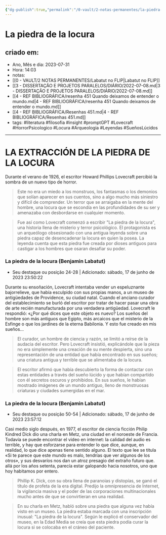 ```yaml
---
{"dg-publish":true,"permalink":"/0-vault/2-notas-permanentes/la-piedra-de-la-locura/","tags":["permanente","literatura","filosofia","insight","promptGPT","Lovecraft","HorrorPsicologico","Locura","Arqueologia","Leyendas","SueñosLúcidos"],"dgHomeLink":true,"dgShowLocalGraph":true,"dgShowFileTree":true,"dgEnableSearch":true}
---
```


# La piedra de la locura 

## criado em: 
-  Ano, Mês e dia: 2023-07-31
- Hora: 14:03
- notas: 
- [[0 - VAULT/2 NOTAS PERMANENTES/Labatut no FLIP\|Labatut no FLIP]]
- [[3 - DISSERTAÇÃO E PROJETOS PARALELOS/DIÁRIO/2022-07-08.md\|3 - DISSERTAÇÃO E PROJETOS PARALELOS/DIÁRIO/2022-07-08.md]]
- [[4 - REF BIBLIOGRÁFICA/resenha 451 Quando deixamos de entender o mundo.md\|4 - REF BIBLIOGRÁFICA/resenha 451 Quando deixamos de entender o mundo.md]]
- [[4 - REF BIBLIOGRÁFICA/Resenhas 451.md\|4 - REF BIBLIOGRÁFICA/Resenhas 451.md]]
- tags: #literatura #filosofia #insight #promptGPT 
#Lovecraft #HorrorPsicologico #Locura #Arqueologia #Leyendas #SueñosLúcidos

---
# LA EXTRACCIÓN DE LA PIEDRA DE LA LOCURA 

Durante el verano de 1926, el escritor Howard Phillips Lovecraft percibió la sombra de un nuevo tipo de horror.

>Este no era un miedo a los monstruos, los fantasmas o los demonios que solían aparecer en sus cuentos, sino a algo mucho más siniestro y difícil de comprender. Un terror que se arraigaba en la mente del hombre, una locura que se escondía en las profundidades de su ser y amenazaba con desbordarse en cualquier momento. 

>Fue así como Lovecraft comenzó a escribir "La piedra de la locura", una historia llena de misterio y terror psicológico. El protagonista es un arqueólogo obsesionado con una antigua leyenda sobre una piedra capaz de desencadenar la locura en quien la posea. La leyenda cuenta que esta piedra fue creada por dioses antiguos para castigar a los hombres que osaran desafiar su poder.


### La piedra de la locura (Benjamin Labatut)
- Seu destaque ou posição 24-28 | Adicionado: sábado, 17 de junho de 2023 23:50:22

Durante su ensoñación, Lovecraft intentaba vender un espeluznante bajorrelieve, que había esculpido con sus propias manos, a un museo de antigüedades de Providence, su ciudad natal. Cuando el anciano curador del establecimiento se burló del escritor por tratar de hacer pasar una obra de arte recién manufacturada por una verdadera antigüedad. Lovecraft le respondió: «¿Por qué dices que este objeto es nuevo? Los sueños del hombre son más antiguos que Egipto, más arcaicos que el misterio de la Esfinge o que los jardines de la eterna Babilonia. Y esto fue creado en mis sueños...

>El curador, un hombre de ciencia y razón, se limitó a reírse de la audacia del escritor. Pero Lovecraft insistió, explicándole que la pieza no era simplemente una creación de su mente despierta, sino una representación de una entidad que había encontrado en sus sueños; una criatura antigua y terrible que se alimentaba de la locura.

>El escritor afirmó que había descubierto la forma de contactar con estas entidades a través del sueño lúcido y que habían compartido con él secretos oscuros y prohibidos. En sus sueños, le habían mostrado imágenes de un mundo antiguo, lleno de monstruosas criaturas y ciudades sumergidas en el mar.


### La piedra de la locura (Benjamin Labatut)
- Seu destaque ou posição 50-54 | Adicionado: sábado, 17 de junho de 2023 23:57:12

Casi medio siglo después, en 1977, el escritor de ciencia ficción Philip Kindred Dick dio una charla en Metz, una ciudad en el noroeste de Francia. Todavía se puede encontrar el video en internet: la calidad del audio es terrible, y hay que esforzarse para entender lo que dice, aunque, en realidad, lo que dice apenas tiene sentido alguno. El texto que lee se titula «Si te parece que este mundo es malo, tendrías que ver algunos de los otros», y sus desvaríos nos dan un atroz presagio del extraño futuro que. allá por los años setenta, parecía estar galopando hacia nosotros, uno que hoy habitamos por entero.

>Phillip K. Dick, con su obra llena de paranoias y distopías, se ganó el título de profeta de la era digital. Predijo la omnipresencia de Internet, la vigilancia masiva y el poder de las corporaciones multinacionales mucho antes de que se convirtieran en una realidad.

>En su charla en Metz, habló sobre una piedra que alguna vez había visto en un museo. La piedra estaba marcada con una inscripción inusual: "La piedra de la locura". Según le explicó el conservador del museo, en la Edad Media se creía que esta piedra podía curar la locura si se colocaba en el cráneo del paciente.

